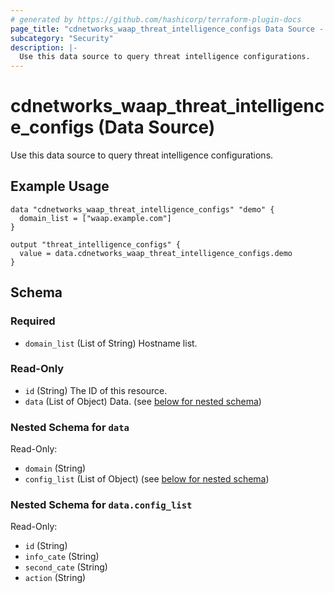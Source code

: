 ```yaml
---
# generated by https://github.com/hashicorp/terraform-plugin-docs
page_title: "cdnetworks_waap_threat_intelligence_configs Data Source - cdnetworks"
subcategory: "Security"
description: |-
  Use this data source to query threat intelligence configurations.
---
```


# cdnetworks_waap_threat_intelligence_configs (Data Source)

Use this data source to query threat intelligence configurations.

## Example Usage

```hcl
data "cdnetworks_waap_threat_intelligence_configs" "demo" {
  domain_list = ["waap.example.com"]
}

output "threat_intelligence_configs" {
  value = data.cdnetworks_waap_threat_intelligence_configs.demo
}
```

<!-- schema generated by tfplugindocs -->
## Schema

### Required

- `domain_list` (List of String) Hostname list.

### Read-Only

- `id` (String) The ID of this resource.
- `data` (List of Object) Data. (see [below for nested schema](#nestedatt--data))

<a id="nestedatt--data"></a>
### Nested Schema for `data`

Read-Only:

- `domain` (String)
- `config_list` (List of Object) (see [below for nested schema](#nestedobjatt--data--config_list))

<a id="nestedobjatt--data--config_list"></a>
### Nested Schema for `data.config_list`

Read-Only:

- `id` (String)
- `info_cate` (String)
- `second_cate` (String)
- `action` (String)
